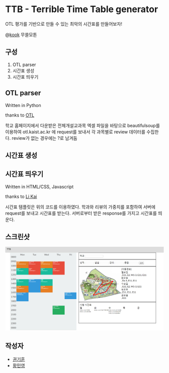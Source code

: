 # TTB - Terrible Time Table generator

OTL 평가를 기반으로 만들 수 있는 최악의 시간표를 만들어보자!

@[kook](https://github.com/team-kook) 무쓸모톤

## 구성

1. OTL parser
2. 시간표 생성
3. 시간표 띄우기

## OTL parser

Written in Python

thanks to [OTL](otl.kaist.ac.kr)

학교 홈페이지에서 다운받은 전체개설교과목 엑셀 파일을 바탕으로 beautifulsoup를 이용하여 otl.kaist.ac.kr 에 request를 보내서 각 과목별로 review 데이터를 수집한다. review가 없는 경우에는 ?로 남겨둠

## 시간표 생성

## 시간표 띄우기

Written in HTML/CSS, Javascript

thanks to [Li Kai](https://codepen.io/likai/pen/NrqXLm)

시간표 템플릿은 위의 코드를 이용하였다.
학과와 리뷰의 가중치를 포함하여 서버에 request를 보내고 시간표를 받는다.
서버로부터 받은 response를 가지고 시간표를 띄운다.

## 스크린샷

![screenshot](./screenshot.PNG)

## 작성자

- [권기훈](https://github.com/KwonKyoon)
- [황민영](https://github.com/Daniel-H-99)
